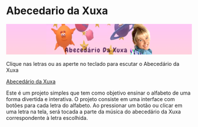 # Abecedario da Xuxa

![Abecedario da Xuxa](/capa.png)

Clique nas letras ou as aperte no teclado para escutar o Abecedário da Xuxa

<a href='https://matheu46.github.io/abecedario-xuxa/' target='_blank'>Abecedário da Xuxa</a>

Este é um projeto simples que tem como objetivo ensinar o alfabeto de uma forma divertida e interativa. O projeto consiste em uma interface com botões para cada letra do alfabeto. Ao pressionar um botão ou clicar em uma letra na tela, será tocada a parte da música do abecedário da Xuxa correspondente à letra escolhida.
